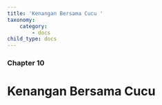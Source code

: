 ```yaml
---
title: 'Kenangan Bersama Cucu '
taxonomy:
    category:
        - docs
child_type: docs
---
```


### Chapter 10

# Kenangan Bersama Cucu